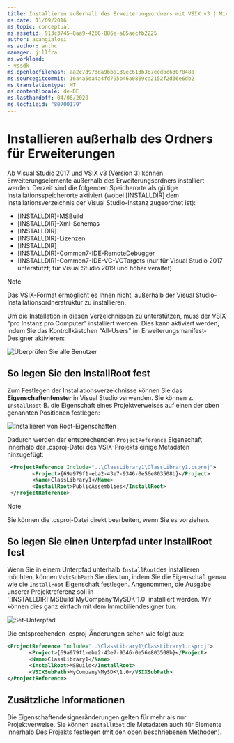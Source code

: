 ```yaml
---
title: Installieren außerhalb des Erweiterungsordners mit VSIX v3 | Microsoft Docs
ms.date: 11/09/2016
ms.topic: conceptual
ms.assetid: 913c3745-8aa9-4260-886e-a05aecfb2225
author: acangialosi
ms.author: anthc
manager: jillfra
ms.workload:
- vssdk
ms.openlocfilehash: aa2c7d97dda9bba139ec613b367eedbc6307848a
ms.sourcegitcommit: 16a4a5da4a4fd795b46a0869ca2152f2d36e6db2
ms.translationtype: MT
ms.contentlocale: de-DE
ms.lasthandoff: 04/06/2020
ms.locfileid: "80700179"
---
```

# <a name="install-outside-the-extensions-folder"></a>Installieren außerhalb des Ordners für Erweiterungen

Ab Visual Studio 2017 und VSIX v3 (Version 3) können Erweiterungselemente außerhalb des Erweiterungsordners installiert werden. Derzeit sind die folgenden Speicherorte als gültige Installationsspeicherorte aktiviert (wobei [INSTALLDIR] dem Installationsverzeichnis der Visual Studio-Instanz zugeordnet ist):

* [INSTALLDIR]-MSBuild
* [INSTALLDIR]-Xml-Schemas
* [INSTALLDIR]
* [INSTALLDIR]-Lizenzen
* [INSTALLDIR]
* [INSTALLDIR]-Common7-IDE-RemoteDebugger
* [INSTALLDIR]-Common7-IDE-VC-VCTargets (nur für Visual Studio 2017 unterstützt; für Visual Studio 2019 und höher veraltet)

> [!NOTE]
> Das VSIX-Format ermöglicht es Ihnen nicht, außerhalb der Visual Studio-Installationsordnerstruktur zu installieren. 

Um die Installation in diesen Verzeichnissen zu unterstützen, muss der VSIX "pro Instanz pro Computer" installiert werden. Dies kann aktiviert werden, indem Sie das Kontrollkästchen "All-Users" im Erweiterungsmanifest-Designer aktivieren:

![Überprüfen Sie alle Benutzer](media/check-all-users.png)

## <a name="how-to-set-the-installroot"></a>So legen Sie den InstallRoot fest

Zum Festlegen der Installationsverzeichnisse können Sie das **Eigenschaftenfenster** in Visual Studio verwenden. Sie können z. `InstallRoot` B. die Eigenschaft eines Projektverweises auf einen der oben genannten Positionen festlegen:

![Installieren von Root-Eigenschaften](media/install-root-properties.png)

Dadurch werden der entsprechenden `ProjectReference` Eigenschaft innerhalb der .csproj-Datei des VSIX-Projekts einige Metadaten hinzugefügt:

```xml
 <ProjectReference Include="..\ClassLibrary1\ClassLibrary1.csproj">
        <Project>{69a979f1-eba2-43e7-9346-0e56e803508b}</Project>
        <Name>ClassLibrary1</Name>
        <InstallRoot>PublicAssemblies</InstallRoot>
 </ProjectReference>
```

> [!NOTE]
> Sie können die .csproj-Datei direkt bearbeiten, wenn Sie es vorziehen.

## <a name="how-to-set-a-subpath-under-the-installroot"></a>So legen Sie einen Unterpfad unter InstallRoot fest

Wenn Sie in einem Unterpfad unterhalb `InstallRoot`des installieren möchten, können `VsixSubPath` Sie dies tun, indem Sie die Eigenschaft genau wie die `InstallRoot` Eigenschaft festlegen. Angenommen, die Ausgabe unserer Projektreferenz soll in '[INSTALLDIR]'MSBuild'MyCompany'MySDK'1.0' installiert werden. Wir können dies ganz einfach mit dem Immobiliendesigner tun:

![Set-Unterpfad](media/set-subpath.png)

Die entsprechenden .csproj-Änderungen sehen wie folgt aus:

```xml
<ProjectReference Include="..\ClassLibrary1\ClassLibrary1.csproj">
       <Project>{69a979f1-eba2-43e7-9346-0e56e803508b}</Project>
       <Name>ClassLibrary1</Name>
       <InstallRoot>MSBuild</InstallRoot>
       <VSIXSubPath>MyCompany\MySDK\1.0</VSIXSubPath>
</ProjectReference>
```

## <a name="extra-information"></a>Zusätzliche Informationen

Die Eigenschaftendesigneränderungen gelten für mehr als nur Projektverweise. Sie können `InstallRoot` die Metadaten auch für Elemente innerhalb Des Projekts festlegen (mit den oben beschriebenen Methoden).
